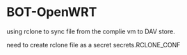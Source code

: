 # BOT-OpenWRT

using rclone to sync file from the complie vm to DAV store.

need to create rclone file as a secret secrets.RCLONE_CONF

